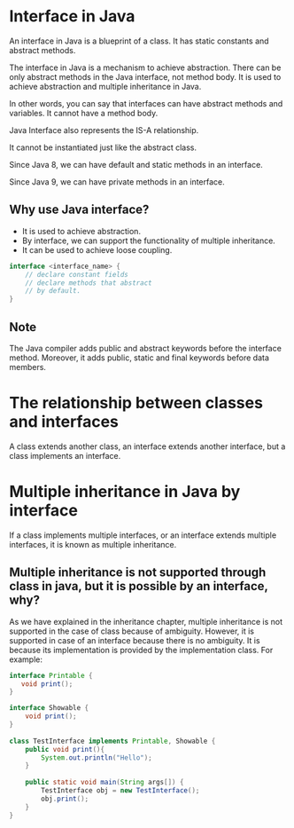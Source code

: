 # Interface in Java
An interface in Java is a blueprint of a class. It has static constants and abstract methods.

The interface in Java is a mechanism to achieve abstraction. There can be only abstract methods in the Java interface, not method body. It is used to achieve abstraction and multiple inheritance in Java.

In other words, you can say that interfaces can have abstract methods and variables. It cannot have a method body.

Java Interface also represents the IS-A relationship.

It cannot be instantiated just like the abstract class.

Since Java 8, we can have default and static methods in an interface.

Since Java 9, we can have private methods in an interface.

## Why use Java interface?
- It is used to achieve abstraction.
- By interface, we can support the functionality of multiple inheritance.
- It can be used to achieve loose coupling.

```java
interface <interface_name> {  
    // declare constant fields  
    // declare methods that abstract   
    // by default.  
}  
```

## Note
The Java compiler adds public and abstract keywords before the interface method. Moreover, it adds public, static and final keywords before data members.

# The relationship between classes and interfaces
A class extends another class, an interface extends another interface, but a class implements an interface.

# Multiple inheritance in Java by interface
If a class implements multiple interfaces, or an interface extends multiple interfaces, it is known as multiple inheritance.

## Multiple inheritance is not supported through class in java, but it is possible by an interface, why?
As we have explained in the inheritance chapter, multiple inheritance is not supported in the case of class because of ambiguity. However, it is supported in case of an interface because there is no ambiguity. It is because its implementation is provided by the implementation class. For example:

```java
interface Printable {  
   void print();  
}  

interface Showable {  
    void print();  
}  
  
class TestInterface implements Printable, Showable {  
    public void print(){
        System.out.println("Hello");
    }  
    
    public static void main(String args[]) {  
        TestInterface obj = new TestInterface();  
        obj.print();  
    }  
}  
```
